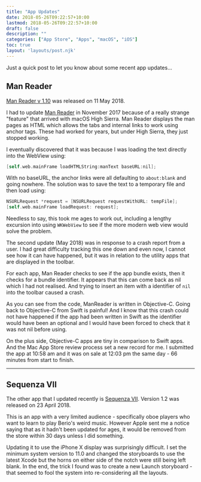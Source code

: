 ```yaml
---
title: "App Updates"
date: 2018-05-26T09:22:57+10:00
lastmod: 2018-05-26T09:22:57+10:00
draft: false
description: ""
categories: ["App Store", "Apps", "macOS", "iOS"]
toc: true
layout: 'layouts/post.njk'
---
```


Just a quick post to let you know about some recent app updates...

<!--more-->

## Man Reader

[Man Reader v 1.10][2] was released on 11 May 2018.

I had to update [Man Reader][1] in November 2017 because of a really strange "feature" that arrived with macOS High Sierra. Man Reader displays the man pages as HTML which allows the tabs and internal links to work using anchor tags. These had worked for years, but under High Sierra, they just stopped working.

I eventually discovered that it was because I was loading the text directly into the WebView using:

```objectivec
[self.web.mainFrame loadHTMLString:manText baseURL:nil];
```

With no baseURL, the anchor links were all defaulting to `about:blank` and going nowhere. The solution was to save the text to a temporary file and then load using:

```objectivec
NSURLRequest *request = [NSURLRequest requestWithURL: tempFile];
[self.web.mainFrame loadRequest: request];
```

Needless to say, this took me ages to work out, including a lengthy excursion into using `WKWebView` to see if the more modern web view would solve the problem.

The second update (May 2018) was in response to a crash report from a user. I had great difficulty tracking this one down and even now, I cannot see how it can have happened, but it was in relation to the utility apps that are displayed in the toolbar.

For each app, Man Reader checks to see if the app bundle exists, then it checks for a bundle identifier. It appears that this can come back as nil which I had not realised. And trying to insert an item with a identifier of `nil` into the toolbar caused a crash.

As you can see from the code, ManReader is written in Objective-C. Going back to Objective-C from Swift is painful! And I know that this crash could not have happened if the app had been written in Swift as the identifier would have been an optional and I would have been forced to check that it was not nil before using.

On the plus side, Objective-C apps are tiny in comparison to Swift apps. And the Mac App Store review process set a new record for me. I submitted the app at 10:58 am and it was on sale at 12:03 pm the same day - 66 minutes from start to finish.

---

## Sequenza VII

The other app that I updated recently is [Sequenza VII][4]. Version 1.2 was released on 23 April 2018.

This is an app with a very limited audience - specifically oboe players who want to learn to play Berio's weird music. However Apple sent me a notice saying that as it hadn't been updated for ages, it would be removed from the store within 30 days unless I did something.

Updating it to use the iPhone X display was surprisingly difficult. I set the minimum system version to 11.0 and changed the storyboards to use the latest Xcode but the horns on either side of the notch were still being left blank. In the end, the trick I found was to create a new Launch storyboard - that seemed to fool the system into re-considering all the layouts.

[1]: /manreader/
[2]: http://itunes.apple.com/app/man-reader/id522583774?mt=12
[3]: /berio/
[4]: https://itunes.apple.com/us/app/sequenza-vii/id730234638?mt=8&uo=4
